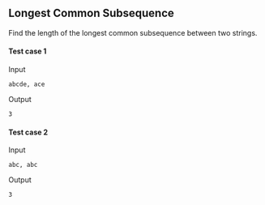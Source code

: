 ## Longest Common Subsequence

Find the length of the longest common subsequence between two strings.



#### Test case 1

Input

```
abcde, ace

```

Output

```
3

```

#### Test case 2

Input

```
abc, abc

```

Output

```
3

```
